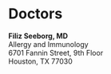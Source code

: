 

# Doctors

**Filiz Seeborg, MD**   
Allergy and Immunology   
6701 Fannin Street, 9th Floor    
Houston, TX 77030   


